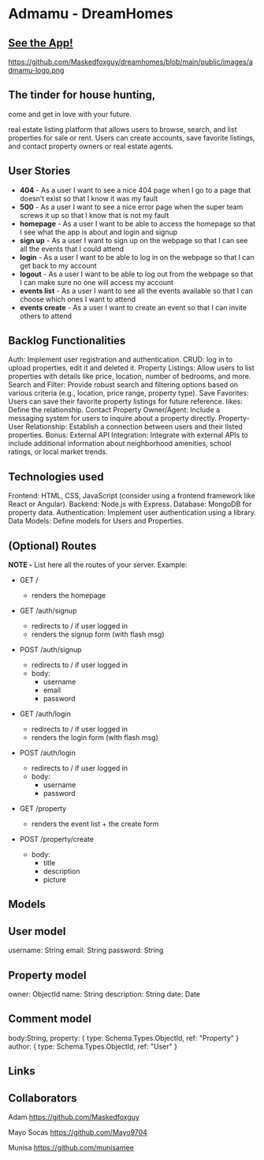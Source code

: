 # Admamu - DreamHomes

## [See the App!](https://dreamhomes-f23q.onrender.com/)

https://github.com/Maskedfoxguy/dreamhomes/blob/main/public/images/admamu-logo.png

## The tinder for house hunting, 
come and get in love with your future.

real estate listing platform that allows users to browse, search, and list properties for sale or rent. Users can create accounts, save favorite listings, and contact property owners or real estate agents.
 
## User Stories
- **404** - As a user I want to see a nice 404 page when I go to a page that doesn’t exist so that I know it was my fault 
- **500** - As a user I want to see a nice error page when the super team screws it up so that I know that is not my fault
- **homepage** - As a user I want to be able to access the homepage so that I see what the app is about and login and signup
- **sign up** - As a user I want to sign up on the webpage so that I can see all the events that I could attend
- **login** - As a user I want to be able to log in on the webpage so that I can get back to my account
- **logout** - As a user I want to be able to log out from the webpage so that I can make sure no one will access my account
- **events list** - As a user I want to see all the events available so that I can choose which ones I want to attend
- **events create** - As a user I want to create an event so that I can invite others to attend

## Backlog Functionalities
Auth: Implement user registration and authentication.
CRUD: log in to upload properties, edit it and deleted it.
Property Listings: Allow users to list properties with details like price, location, number of bedrooms, and more.
Search and Filter: Provide robust search and filtering options based on various criteria (e.g., location, price range, property type).
Save Favorites: Users can save their favorite property listings for future reference.
likes: Define the relationship.
Contact Property Owner/Agent: Include a messaging system for users to inquire about a property directly.
Property-User Relationship: Establish a connection between users and their listed properties.
Bonus: External API Integration: Integrate with external APIs to include additional information about neighborhood amenities, school ratings, or local market trends.
## Technologies used

Frontend: HTML, CSS, JavaScript (consider using a frontend framework like React or Angular).
Backend: Node.js with Express.
Database: MongoDB for property data.
Authentication: Implement user authentication using a library.
Data Models: Define models for Users and Properties.

## (Optional) Routes

**NOTE -** List here all the routes of your server. Example:

- GET / 
  - renders the homepage
- GET /auth/signup
  - redirects to / if user logged in
  - renders the signup form (with flash msg)
- POST /auth/signup
  - redirects to / if user logged in
  - body:
    - username
    - email
    - password
- GET /auth/login
  - redirects to / if user logged in
  - renders the login form (with flash msg)
- POST /auth/login
  - redirects to / if user logged in
  - body:
    - username
    - password

- GET /property
  - renders the event list + the create form
- POST /property/create 
  - body: 
    - title
    - description
    - picture

## Models

## User model
username: String
email: String
password: String

## Property model
owner: ObjectId<User>
name: String
description: String
date: Date

## Comment model
body:String,
property: { type: Schema.Types.ObjectId, ref: "Property" }
author: { type: Schema.Types.ObjectId, ref: "User" }

## Links

## Collaborators

Adam https://github.com/Maskedfoxguy

Mayo Socas https://github.com/Mayo9704

Munisa https://github.com/munisamee
